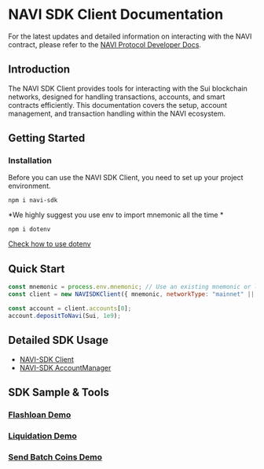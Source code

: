 # NAVI SDK Client Documentation

For the latest updates and detailed information on interacting with the NAVI contract, please refer to the [NAVI Protocol Developer Docs](https://naviprotocol.gitbook.io/navi-protocol-developer-docs/how-to-interact-with-the-contract/navi-sdk).
## Introduction

The NAVI SDK Client provides tools for interacting with the Sui blockchain networks, designed for handling transactions, accounts, and smart contracts efficiently. This documentation covers the setup, account management, and transaction handling within the NAVI ecosystem.

## Getting Started

### Installation
Before you can use the NAVI SDK Client, you need to set up your project environment.

`npm i navi-sdk`

*We highly suggest you use env to import mnemonic all the time *

`npm i dotenv` 

[Check how to use dotenv](https://github.com/motdotla/dotenv)

## Quick Start
```javascript
const mnemonic = process.env.mnemonic; // Use an existing mnemonic or leave it empty to generate a new one
const client = new NAVISDKClient({ mnemonic, networkType: "mainnet" || "your_rpc", numberOfAccounts: 5 }); 

const account = client.accounts[0];
account.depositToNavi(Sui, 1e9);
```


## Detailed SDK Usage
- [NAVI-SDK Client](./document/client.md)
- [NAVI-SDK AccountManager](./document/accountManager.md)


## SDK Sample & Tools
### [Flashloan Demo](https://github.com/naviprotocol/navi-sdk/tree/main/examples/flashloan-demo)


### [Liquidation Demo](https://github.com/naviprotocol/navi-sdk/tree/main/examples/liquidation-bot)


### [Send Batch Coins Demo](https://github.com/naviprotocol/navi-sdk/tree/main/examples/batchSendCoin-demo)








